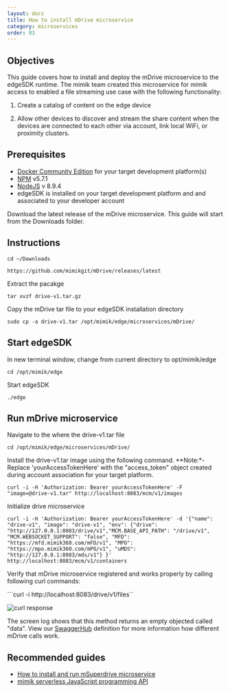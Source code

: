 ```yaml
---
layout: docs
title: How to install mDrive microservice
category: microservices
order: 03
---
```


## Objectives

This guide covers how to install and deploy the mDrive microservice to the edgeSDK runtime. The mimik team created this microservice for mimik access to enabled a file streaming use case with the following functionality:

1. Create a catalog of content on the edge device

2. Allow other devices to discover and stream the share content when the devices are connected to each other via account, link local WiFi, or proximity clusters.

## Prerequisites

- [Docker Community Edition](https://www.docker.com/community-edition#/download) for your target development platform(s)
- [NPM](https://www.npmjs.com/) v5.7.1
- [NodeJS](https://nodejs.org) v 8.9.4
- edgeSDK is installed on your target development platform and and associated to your developer account

Download the latest release of the mDrive microservice. This guide will start from the Downloads folder.

## Instructions

```cd ~/Downloads```

```https://github.com/mimikgit/mDrive/releases/latest```

Extract the pacakge

```tar xvzf drive-v1.tar.gz```

Copy the mDrive tar file to your edgeSDK installation directory

```sudo cp -a drive-v1.tar /opt/mimik/edge/microservices/mDrive/```

## Start edgeSDK

In new terminal window, change from current directory to opt/mimik/edge

```cd /opt/mimik/edge```

Start edgeSDK

```./edge```

## Run mDrive microservice

Navigate to the where the drive-v1.tar file

```cd /opt/mimik/edge/microservices/mDrive/```

Install the drive-v1.tar image using the following command. **Note:*-Replace 'yourAccessTokenHere' with the "access_token" object created during account association for your target platform.

```curl -i -H 'Authorization: Bearer yourAccessTokenHere' -F  "image=@drive-v1.tar" http://localhost:8083/mcm/v1/images```

Initialize drive microservice

```curl -i -H 'Authorization: Bearer yourAccessTokenHere' -d '{"name": "drive-v1", "image": "drive-v1", "env": {"drive": "http://127.0.0.1:8083/drive/v1","MCM.BASE_API_PATH": "/drive/v1", "MCM.WEBSOCKET_SUPPORT": "false", "MFD": "https://mfd.mimik360.com/mFD/v1", "MPO": "https://mpo.mimik360.com/mPO/v1", "uMDS": "http://127.0.0.1:8083/mds/v1"} }' http://localhost:8083/mcm/v1/containers```

Verify that mDrive microservice registered and works properly by calling following curl commands:

```curl -i http://localhost:8083/drive/v1/files``

![curl response](/assets/images/documentation/mDrive_response_play_queue.png)

The screen log shows that this method returns an empty objected called "data". View our [SwaggerHub](https://app.swaggerhub.com/apis/mimik/mDrive) definition for more information how different mDrive calls work.

## Recommended guides

- [How to install and run mSuperdrive microservice](/docs/1.1.0/microservices/how-to-deploy-msuperdrive-microservice.html)
- [mimik serverless JavaScript programming API](/docs/1.1.0/resources/how-to-use-mimik-serverless-javascript-programming-api.html)
